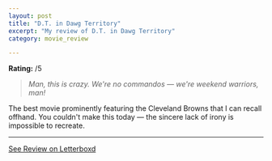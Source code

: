 ```yaml
---
layout: post
title: "D.T. in Dawg Territory"
excerpt: "My review of D.T. in Dawg Territory"
category: movie_review

---
```


**Rating:** /5

<blockquote><i>Man, this is crazy. We're no commandos — we're weekend warriors, man!</i></blockquote>

The best movie prominently featuring the Cleveland Browns that I can recall offhand. You couldn't make this today — the sincere lack of irony is impossible to recreate.

<hr>

[See Review on Letterboxd](https://boxd.it/6ULxO5)
